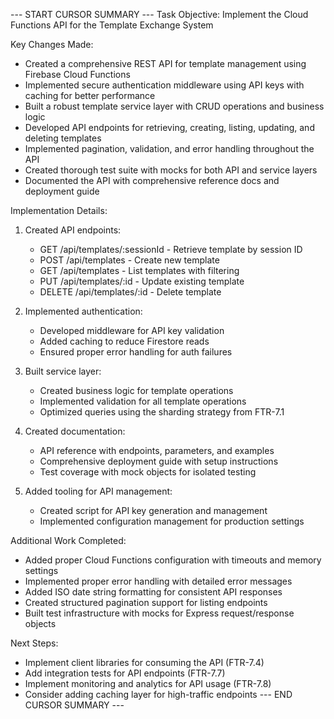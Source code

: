 --- START CURSOR SUMMARY ---
Task Objective: Implement the Cloud Functions API for the Template Exchange System

Key Changes Made:
- Created a comprehensive REST API for template management using Firebase Cloud Functions
- Implemented secure authentication middleware using API keys with caching for better performance
- Built a robust template service layer with CRUD operations and business logic
- Developed API endpoints for retrieving, creating, listing, updating, and deleting templates
- Implemented pagination, validation, and error handling throughout the API
- Created thorough test suite with mocks for both API and service layers
- Documented the API with comprehensive reference docs and deployment guide

Implementation Details:
1. Created API endpoints:
   - GET /api/templates/:sessionId - Retrieve template by session ID
   - POST /api/templates - Create new template
   - GET /api/templates - List templates with filtering
   - PUT /api/templates/:id - Update existing template
   - DELETE /api/templates/:id - Delete template

2. Implemented authentication:
   - Developed middleware for API key validation
   - Added caching to reduce Firestore reads
   - Ensured proper error handling for auth failures

3. Built service layer:
   - Created business logic for template operations
   - Implemented validation for all template operations
   - Optimized queries using the sharding strategy from FTR-7.1

4. Created documentation:
   - API reference with endpoints, parameters, and examples
   - Comprehensive deployment guide with setup instructions
   - Test coverage with mock objects for isolated testing

5. Added tooling for API management:
   - Created script for API key generation and management
   - Implemented configuration management for production settings

Additional Work Completed:
- Added proper Cloud Functions configuration with timeouts and memory settings
- Implemented proper error handling with detailed error messages
- Added ISO date string formatting for consistent API responses
- Created structured pagination support for listing endpoints
- Built test infrastructure with mocks for Express request/response objects

Next Steps:
- Implement client libraries for consuming the API (FTR-7.4)
- Add integration tests for API endpoints (FTR-7.7)
- Implement monitoring and analytics for API usage (FTR-7.8)
- Consider adding caching layer for high-traffic endpoints
--- END CURSOR SUMMARY --- 
